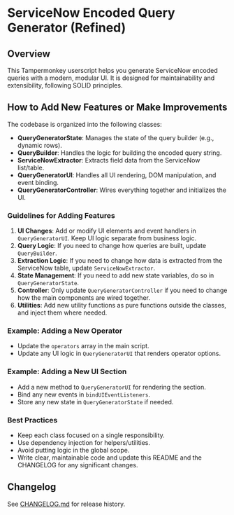 # ServiceNow Encoded Query Generator (Refined)

## Overview
This Tampermonkey userscript helps you generate ServiceNow encoded queries with a modern, modular UI. It is designed for maintainability and extensibility, following SOLID principles.

## How to Add New Features or Make Improvements

The codebase is organized into the following classes:
- **QueryGeneratorState**: Manages the state of the query builder (e.g., dynamic rows).
- **QueryBuilder**: Handles the logic for building the encoded query string.
- **ServiceNowExtractor**: Extracts field data from the ServiceNow list/table.
- **QueryGeneratorUI**: Handles all UI rendering, DOM manipulation, and event binding.
- **QueryGeneratorController**: Wires everything together and initializes the UI.

### Guidelines for Adding Features
1. **UI Changes**: Add or modify UI elements and event handlers in `QueryGeneratorUI`. Keep UI logic separate from business logic.
2. **Query Logic**: If you need to change how queries are built, update `QueryBuilder`.
3. **Extraction Logic**: If you need to change how data is extracted from the ServiceNow table, update `ServiceNowExtractor`.
4. **State Management**: If you need to add new state variables, do so in `QueryGeneratorState`.
5. **Controller**: Only update `QueryGeneratorController` if you need to change how the main components are wired together.
6. **Utilities**: Add new utility functions as pure functions outside the classes, and inject them where needed.

### Example: Adding a New Operator
- Update the `operators` array in the main script.
- Update any UI logic in `QueryGeneratorUI` that renders operator options.

### Example: Adding a New UI Section
- Add a new method to `QueryGeneratorUI` for rendering the section.
- Bind any new events in `bindUIEventListeners`.
- Store any new state in `QueryGeneratorState` if needed.

### Best Practices
- Keep each class focused on a single responsibility.
- Use dependency injection for helpers/utilities.
- Avoid putting logic in the global scope.
- Write clear, maintainable code and update this README and the CHANGELOG for any significant changes.

## Changelog
See [CHANGELOG.md](./CHANGELOG.md) for release history. 
